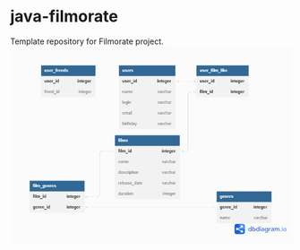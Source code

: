 # java-filmorate
Template repository for Filmorate project.
![Image alt](https://github.com/RomanBolshakov812/java-filmorate/blob/add-database/Database.png)

